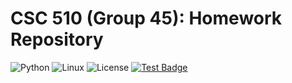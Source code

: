 # CSC 510 (Group 45): Homework Repository

![Python](https://img.shields.io/badge/Python-3776AB?style=for-the-badge&logo=python&logoColor=white)
![Linux](https://img.shields.io/badge/Linux-FCC624?style=for-the-badge&logo=linux&logoColor=black)
![License](https://img.shields.io/badge/License-MIT-blue.svg)
[![Test Badge](https://github.com/CSC510-Fall2024-MBS/CSC510-Homework/actions/workflows/python_packages.yml/badge.svg)](https://github.com/CSC510-Fall2024-MBS/CSC510-Homework/actions/workflows/python_packages.yml)